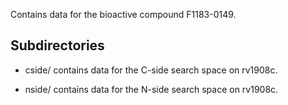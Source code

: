 Contains data for the bioactive compound F1183-0149.

## Subdirectories

- cside/ contains data for the C-side search space on rv1908c.

- nside/ contains data for the N-side search space on rv1908c.

